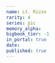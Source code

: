 ```yaml
---
name: Lt. Rizzo
rarity: 4
series: pic
memory_alpha:
bigbook_tier: -1
in_portal: true
date:
published: true
---
```



